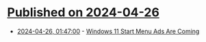 # [Published on 2024-04-26](index.md)

* [2024-04-26, 01:47:00](https://soylentnews.org/article.pl?sid=24/04/25/0357254&from=rss) - [Windows 11 Start Menu Ads Are Coming](https://soylentnews.org/article.pl?sid=24/04/25/0357254&from=rss)
